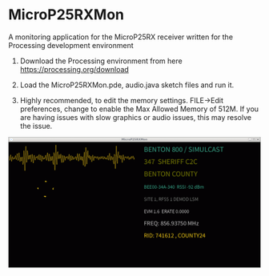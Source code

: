 # MicroP25RXMon
A monitoring application for the MicroP25RX receiver written for the Processing development environment


1) Download the Processing environment from here https://processing.org/download

2) Load the MicroP25RXMon.pde, audio.java sketch files and run it.

3) Highly recommended, to edit the memory settings. FILE->Edit preferences, change to enable the Max Allowed Memory of 512M. If you are having issues with slow graphics or audio issues, this may resolve the issue.


<img src="https://github.com/tvelliott/MicroP25RXMon/blob/main/images/microp25rxmon_ss.png?raw=true">
